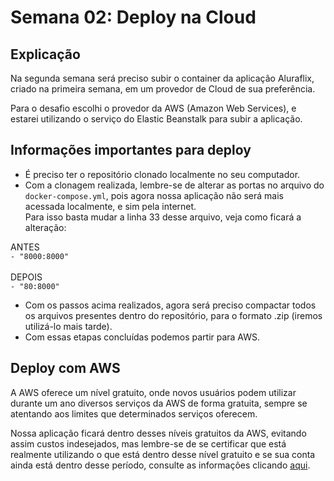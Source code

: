 # Semana 02: Deploy na Cloud

## Explicação

Na segunda semana será preciso subir o container da aplicação Aluraflix, criado na primeira semana, em um provedor de Cloud de sua preferência.

Para o desafio escolhi o provedor da AWS (Amazon Web Services), e estarei utilizando o serviço do Elastic Beanstalk para subir a aplicação. 

## Informações importantes para deploy
- É preciso ter o repositório clonado localmente no seu computador.
- Com a clonagem realizada, lembre-se de alterar as portas no arquivo do ```docker-compose.yml```, pois agora nossa aplicação não será mais acessada localmente, e sim pela internet. <br />
Para isso basta mudar a linha 33 desse arquivo, veja como ficará a alteração: <br />

ANTES <br />
```- "8000:8000"``` <br />
<br />
DEPOIS <br /> 
```- "80:8000"``` <br />

- Com os passos acima realizados, agora será preciso compactar todos os arquivos presentes dentro do repositório, para o formato .zip (iremos utilizá-lo mais tarde).
- Com essas etapas concluídas podemos partir para AWS. 

## Deploy com AWS
A AWS oferece um nível gratuito, onde novos usuários podem utilizar durante um ano diversos serviços da AWS de forma gratuita, sempre se atentando aos limites que determinados serviços oferecem.

Nossa aplicação ficará dentro desses níveis gratuitos da AWS, evitando assim custos indesejados, mas lembre-se de se certificar que está realmente utilizando o que está dentro desse nível gratuito e se sua conta ainda está dentro desse período, consulte as informações clicando [aqui](https://aws.amazon.com/pt/free/?trk=eb5111a8-7144-44a0-b89b-294d1572e79e&sc_channel=acquisition&sc_medium=ACQ-P|PS-GO|Brand|Desktop|SU|Core-Main|Core|BR|EN|Text|PH&s_kwcid=AL!4422!3!507891927296!p!!g!!aws&ef_id=CjwKCAjwquWVBhBrEiwAt1Kmwog1I86OVsw0C5BcM7gspO6hRt8YCwQKq2pqofkNpxjlRnqBymIKfxoCBfMQAvD_BwE:G:s&s_kwcid=AL!4422!3!507891927296!p!!g!!aws&all-free-tier.sort-by=item.additionalFields.SortRank&all-free-tier.sort-order=asc&awsf.Free%20Tier%20Types=*all&awsf.Free%20Tier%20Categories=*all).

